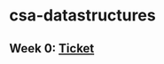 # csa-datastructures

## Week 0: [Ticket](https://github.com/rachelklee/csa-datastructures/issues/1)
